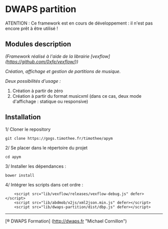# DWAPS partition

ATENTION : Ce framework est en cours de développement : il n'est pas encore prêt à être utilisé !

## Modules description

_(Framework réalisé à l'aide de la librairie [vexflow] (https://github.com/0xfe/vexflow/))_

_Création, affichage et gestion de partitions de musique._

_Deux possibilités d'usage :_
1. Création à partir de zéro
2. Création à partir du format musicxml (dans ce cas, deux mode d'affichage : statique ou responsive)

## Installation

1/ Cloner le repository

    git clone https://gogs.timothee.fr/timothee/apym

2/ Se placer dans le répertoire du projet

    cd apym

3/ Installer les dépendances :

    bower install

4/ Intégrer les scripts dans cet ordre :

        <script src="lib/vexflow/releases/vexflow-debug.js" defer></script>
        <script src="lib/abdmob/x2js/xml2json.min.js" defer></script>
        <script src="lib/dwaps-partition/dist/dbp.js" defer></script>

---

[® DWAPS Formation] (http://dwaps.fr "Michael Cornillon")